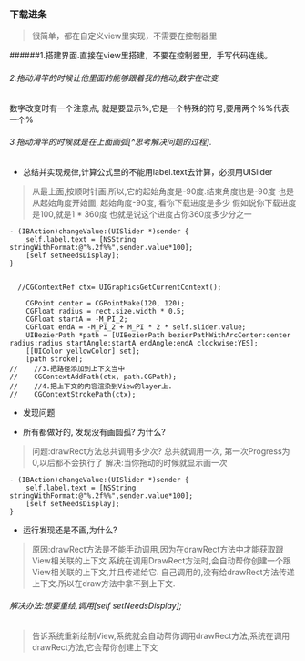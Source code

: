### 下载进条
>很简单，都在自定义view里实现，不需要在控制器里

######1.搭建界面.直接在view里搭建，不要在控制器里，手写代码连线。

###### 2.拖动滑竿的时候让他里面的能够跟着我的拖动,数字在改变.
数字改变时有一个注意点, 就是要显示%,它是一个特殊的符号,要用两个%%代表一个%

###### 3.拖动滑竿的时候就是在上面画弧[^思考解决问题的过程].

- 总结并实现规律,计算公式里的不能用label.text去计算，必须用UISlider

>从最上面,按顺时针画,所以,它的起始角度是-90度.结束角度也是-90度
也是从起始角度开始画,
起始角度-90度, 看你下载进度是多少
假如说你下载进度是100,就是1 * 360度
也就是说这个进度占你360度多少分之一

```
- (IBAction)changeValue:(UISlider *)sender {
    self.label.text = [NSString        stringWithFormat:@"%.2f%%",sender.value*100];
    [self setNeedsDisplay];
}


```

```
  //CGContextRef ctx= UIGraphicsGetCurrentContext();

    CGPoint center = CGPointMake(120, 120);
    CGFloat radius = rect.size.width * 0.5;
    CGFloat startA = -M_PI_2;
    CGFloat endA = -M_PI_2 + M_PI * 2 * self.slider.value;
    UIBezierPath *path = [UIBezierPath bezierPathWithArcCenter:center radius:radius startAngle:startA endAngle:endA clockwise:YES];
    [[UIColor yellowColor] set];
    [path stroke];
//    //3.把路径添加到上下文当中
//    CGContextAddPath(ctx, path.CGPath);
//    //4.把上下文的内容渲染到View的layer上.
//    CGContextStrokePath(ctx);
```



- 发现问题

 - 所有都做好的, 发现没有画圆孤?
为什么?
>问题:drawRect方法总共调用多少次?
总共就调用一次, 第一次Progress为0,以后都不会执行了
解决:当你拖动的时候就显示画一次

```
- (IBAction)changeValue:(UISlider *)sender {
    self.label.text = [NSString        stringWithFormat:@"%.2f%%",sender.value*100];
    [self setNeedsDisplay];
}
```

 - 运行发现还是不画,为什么?
>原因:drawRect方法是不能手动调用,因为在drawRect方法中才能获取跟View相关联的上下文
系统在调用DrawRect方法时,会自动帮你创建一个跟View相关联的上下文,并且传递给它.
自己调用的,没有给drawRect方法传递上下文.所以在draw方法中拿不到上下文.

###### 解决办法:想要重绘,调用[self setNeedsDisplay];
>告诉系统重新绘制View,系统就会自动帮你调用drawRect方法,系统在调用
drawRect方法,它会帮你创建上下文
